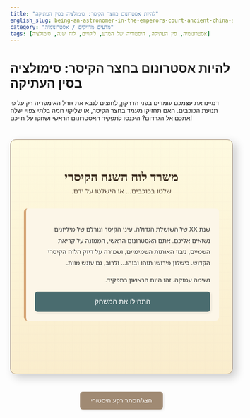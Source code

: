 ```yaml
---
title: "להיות אסטרונום בחצר הקיסר: סימולציה בסין העתיקה"
english_slug: being-an-astronomer-in-the-emperors-court-ancient-china-simulation
category: "מדעים מדויקים / אסטרונומיה"
tags: [אסטרונומיה, סין העתיקה, היסטוריה של המדע, ליקויים, לוח שנה, סימולציה]
---
```

# להיות אסטרונום בחצר הקיסר: סימולציה בסין העתיקה

דמיינו את עצמכם עומדים בפני הדרקון, לחוצים לנבא את גורל האימפריה רק על פי תנועת הכוכבים. האם תחזיקו מעמד בחצר הקיסר, או שליקוי חמה בלתי צפוי ישלח אתכם אל הגרדום? היכנסו לתפקיד האסטרונום הראשי ושחקו על חייכם!

<div class="simulation-container" id="simulation-app">
    <div class="header-area">
        <h2 class="simulation-title">משרד לוח השנה הקיסרי</h2>
        <p class="subtitle">שלטו בכוכבים... או הישלטו על ידם.</p>
    </div>
    <div id="scenario-area" class="game-area">
        <div id="scenario-text" class="text-block">
            <p>שנת XX של השושלת הגדולה. עיני הקיסר וגורלם של מיליונים נשואים אליכם. אתם האסטרונום הראשי, הממונה על קריאת השמיים, ניבוי האותות השמימיים, ושמירה על דיוק הלוח הקיסרי הקדוש. כישלון פירושו תוהו ובוהו... ולרוב, גם עונש מוות.</p>
            <p>נשימה עמוקה. זהו היום הראשון בתפקיד.</p>
            <button class="start-button" onclick="startSimulation()">התחילו את המשחק</button>
        </div>
        <div id="options-container" class="options-block">
            <!-- Options will appear here -->
        </div>
        <div id="result-text" class="result-block">
            <!-- Results will appear here -->
        </div>
    </div>
</div>

<style>
    @import url('https://fonts.googleapis.com/css2?family=Noto+Sans+Hebrew:wght@400;700&display=swap');
    @import url('https://fonts.googleapis.com/css2?family=Cinzel:wght@400;700&display=swap'); /* Optional: for a slightly more 'epic' feel in titles */


    .simulation-container {
        font-family: 'Noto Sans Hebrew', sans-serif;
        max-width: 700px;
        margin: 40px auto;
        padding: 30px;
        border: 1px solid #a08a73; /* Softer, earthy border */
        border-radius: 12px;
        background: linear-gradient(to bottom, #fefae0, #faedcd); /* Soft, warm background */
        box-shadow: 8px 8px 20px rgba(0, 0, 0, 0.2); /* More pronounced shadow */
        direction: rtl;
        text-align: right;
        position: relative; /* Needed for potential absolute positioning of decorative elements */
        overflow: hidden; /* Hide potential overflow from animations */
    }

     /* Add a subtle pattern or texture */
    .simulation-container::before {
        content: '';
        position: absolute;
        top: 0;
        left: 0;
        right: 0;
        bottom: 0;
        background-image: url('data:image/svg+xml;base64,PHN2ZyB3aWR0aD0iMjAiIGhlaWdodD0iMjAiIHZpZXdCb3g9IjAgMCAyMCAyMCIgeG1sbnM9Imh0dHA6Ly93d3cudzMub3JnLzIwMDAvc3ZnIj48cGF0aCBkPSJNMCAtMC4yVjIwLjJIMjAuMlYwLjhIMFYtMC4yem0uNSAxLjFoMTkuMlYxOS4zSC41VjAuOXoiIHN0cm9rZS13aWR0aD0iMSIgc3Ryb2tlPSIjZGNjMWMxIiBmaWxsPSJub25lIiBvcGFjaXR5PSIwLjMiLz48L3N2Zz4='); /* Subtle grid pattern */
        opacity: 0.1;
        pointer-events: none; /* Ensure pattern doesn't interfere with clicks */
    }


    .header-area {
        text-align: center;
        margin-bottom: 30px;
        position: relative;
        z-index: 1; /* Ensure text is above pseudo-element */
    }

    .simulation-title {
        font-family: 'Cinzel', serif; /* Use Cinzel for titles if desired, or Noto Sans Hebrew Bold */
        font-size: 2em;
        color: #3d2e21; /* Dark brown */
        margin-bottom: 5px;
    }

    .subtitle {
        font-size: 1.1em;
        color: #5c4a3b; /* Slightly lighter brown */
        margin-top: 0;
    }

    .game-area {
         position: relative; /* For absolute positioning of animations */
    }

    .text-block {
        margin-bottom: 25px;
        padding: 20px;
        background-color: #fcf6e8; /* Lighter warm color */
        border-radius: 8px;
        line-height: 1.8;
        color: #333;
        border-left: 5px solid #d4a373; /* Decorative border */
        transition: opacity 0.6s ease-out, transform 0.6s ease-out; /* Animation */
    }

    .options-block {
        margin-bottom: 25px;
        display: flex;
        flex-direction: column;
        gap: 12px; /* Slightly more space between options */
        transition: opacity 0.6s ease-out, transform 0.6s ease-out; /* Animation */
    }

    .scenario-option, .start-button {
        display: block; /* Ensure buttons take full width in container */
        width: 100%; /* Full width */
        padding: 14px 20px; /* More padding */
        border: none;
        border-radius: 6px;
        background-color: #4a6c6f; /* Teal/blue-grey color */
        color: white;
        font-size: 1.1em;
        cursor: pointer;
        transition: background-color 0.3s ease, transform 0.1s ease, box-shadow 0.3s ease;
        text-align: center; /* Center text in buttons */
        box-shadow: 2px 2px 5px rgba(0,0,0,0.1);
    }

    .scenario-option:hover, .start-button:hover {
        background-color: #3d5b5e; /* Darker teal */
        box-shadow: 3px 3px 7px rgba(0,0,0,0.2);
    }

     .scenario-option:active, .start-button:active {
         transform: scale(0.98); /* Press effect */
         box-shadow: 1px 1px 3px rgba(0,0,0,0.2);
     }


    .result-block {
        margin-top: 25px;
        padding: 20px;
        border-radius: 8px;
        line-height: 1.8;
        font-weight: bold;
        text-align: center; /* Center result text */
        opacity: 0; /* Initially hidden for animation */
        transform: translateY(10px); /* Start slightly lower for slide-up */
        transition: opacity 0.6s ease-out, transform 0.6s ease-out; /* Animation */
    }

    /* Result States */
    .result-block.success {
        background-color: #d4edda;
        color: #155724;
        border: 1px solid #c3e6cb;
        box-shadow: 0 0 10px rgba(212, 237, 218, 0.5); /* Glowing effect */
    }

    .result-block.warning {
        background-color: #fff3cd;
        color: #856404;
        border: 1px solid #ffeeba;
         box-shadow: 0 0 10px rgba(255, 243, 205, 0.5);
    }

    .result-block.danger {
        background-color: #f8d7da;
        color: #721c24;
        border: 1px solid #f5c6cb;
         box-shadow: 0 0 10px rgba(248, 215, 218, 0.7); /* Stronger glow for danger */
    }

     .result-block.info { /* For restart message */
        background-color: #e9ecef;
        color: #495057;
        border: 1px solid #dee2e6;
        box-shadow: none;
     }


    /* Animation classes */
    .fade-out {
        opacity: 0;
        transform: translateY(-10px);
    }

    .fade-in {
        opacity: 1;
        transform: translateY(0);
    }


    #toggle-explanation {
        display: block;
        margin: 30px auto; /* More space */
        padding: 12px 25px; /* More padding */
        border: none;
        border-radius: 6px;
        background-color: #a08a73; /* Earthy tone */
        color: white;
        cursor: pointer;
        font-size: 1em;
        transition: background-color 0.3s ease, transform 0.1s ease;
        text-align: center;
         box-shadow: 2px 2px 5px rgba(0,0,0,0.1);
    }

    #toggle-explanation:hover {
        background-color: #8d7a65;
        box-shadow: 3px 3px 7px rgba(0,0,0,0.2);
    }

     #toggle-explanation:active {
         transform: scale(0.98);
         box-shadow: 1px 1px 3px rgba(0,0,0,0.2);
     }


    #explanation {
        margin-top: 30px;
        padding: 25px; /* More padding */
        border: 1px solid #a08a73;
        border-radius: 12px;
        background-color: #fcf6e8; /* Light background */
        direction: rtl;
        text-align: right;
        line-height: 1.7;
        color: #333;
        transition: opacity 0.5s ease; /* Animation for toggle */
    }

    #explanation h3 {
        color: #3d2e21; /* Dark brown */
        margin-top: 20px;
        margin-bottom: 10px;
        border-bottom: 1px dashed #d4a373; /* Subtle separator */
        padding-bottom: 5px;
    }

    #explanation p {
        margin-bottom: 15px;
    }
</style>

<button id="toggle-explanation">הצג/הסתר רקע היסטורי</button>

<div id="explanation" style="display: none;">
    <h2 class="simulation-title">מאחורי הקלעים: אסטרונומיה בחצר הקיסר</h2>
    <h3>השמיים כמראה לממלכה: תפקיד האסטרונומיה בסין העתיקה</h3>
    <p>עבור הסינים הקדמונים, השמיים לא היו רק מרחב של גרמי אור רחוקים, אלא זירת התרחשות אלוהית המשקפת באופן ישיר את הנעשה על הארץ. האסטרונומיה שירתה שלוש מטרות קריטיות: היא הייתה מצפן לחקלאות (קביעת מועדי זריעה וקציר דרך לוח שנה מדויק), עמוד תווך לארגון המדינה והחברה (הלוח קבע חגים, טקסים, ופעילויות ממשל), והכי חשוב – שפה פוליטית ודתית שחיברה את הקיסר ישירות לשמיים.</p>

    <h3>"מנדט השמיים" (天命) והרעד הפוליטי מאירועים שמימיים</h3>
    <p>התפיסה המרכזית שקשרה אסטרונומיה לפוליטיקה הייתה "מנדט השמיים" (טְייֵן מִינְג). לפיה, הקיסר שולט בזכות ברכה שמימית, ואירועים חריגים בשמיים – ליקויים, כוכבי שביט, כוכבים חדשים (סופרנובות) – יכלו להתפרש כסימן שהשמיים אינם שבעי רצון. אי-ניבוי אירועים כאלה, או פרשנות שגויה שלהם, יכלה להיתפס ככישלון של הקיסר עצמו, לערער את סמכותו, ואף לשמש עילה להחלפת שושלת. לכן, האסטרונום המלכותי לא עסק רק במדע, אלא שימש גם יועץ פוליטי, שהיה אחראי לא רק על חישובים אלא גם על נרטיב יציב ומרגיע.</p>

    <h3>המצפים הקיסריים ואנשי הכוכבים: מוסדות ואסטרונומים</h3>
    <p>המדינה הסינית השקיעה הון עתק במוסדות אסטרונומיים רשמיים, שהחשוב בהם היה "משרד לוח השנה" (שמות כמו טָאי שִׁי או צִין טְייֵן גְ'ייֵן). מוסדות אלו העסיקו צוותים גדולים של מומחים – אסטרונומים, מתמטיקאים, סופרים – שתפקידם היה לתצפת, לחשב, ולתעד ללא הרף. אסטרונומים בולטים כמו גָאן דֶּה וְשׁי שֶׁׁן (מחברי קטלוגי כוכבים מהמאה ה-4 לפנה"ס!) וגְווֹ שׁוֹאוּגִ'ין (משושלת יואן) היו דמויות מפתח במדע הסיני.</p>

    <h3>כלים שלובים: תצפיות, חישובים והישגים</h3>
    <p>האסטרונומים הסינים פיתחו שורה של כלים גאוניים: **מצפים** עם מכשירים קבועים לתצפיות מדויקות; **שעוני שמש ולילה** (שעוני מים) למדידת זמן; **גלובוסים שמימיים** מכניים (הון אִי) להדגמה ומדידה של תנועות כוכבים; ו**ספרים אסטרונומיים** שתיעדו שיטות חישוב ותצפיות. הישגיהם כוללים את **התיעוד הארוך והרצוף ביותר בעולם של אירועים שמימיים** (ליקויים, כוכבי שביט, מטאורים, כתמי שמש), **רישום ראשון של סופרנובות** (כמו הסופרנובה של 1054 שהותירה את ערפילית הסרטן), **פיתוח לוחות שנה מהמדויקים בעולם** לתקופתם, ו**מפות שמיים וקטלוגי כוכבים** מפורטים.</p>

    <h3>אסטרונומיה, אסטרולוגיה וראיית עולם</h3>
    <p>קשה להפריד בסין העתיקה בין אסטרונומיה מדעית (תצפית וחישוב), אסטרולוגיה (פרשנות ההשפעה על חיי אדם ומדינה), וקוסמולוגיה (תמונת העולם). כל אלו היו ארוגים יחד. הכוכבים נתפסו לא רק כנקודות אור, אלא כסמלים בעלי משמעות פוליטית ואישית. האסטרונום המלכותי נדרש לשלוט בכל התחומים הללו כדי למלא את תפקידו.</p>

    <h3>מעבר לחומה הגדולה: האסטרונום הסיני בהשוואה לעולם</h3>
    <p>בעוד שתרבויות עתיקות אחרות כמו בבל, מצרים, יוון והמאיה גם הן פיתחו אסטרונומיה מרשימה למטרות דומות (לוחות שנה, פולחן), נראה שבסין הקשר המוסדי הישיר בין האסטרונום המלכותי לשאלת הלגיטימציה השלטונית ("מנדט השמיים") היה הדוק ומכריע במיוחד. בעוד הבבלים הצטיינו בניבוי ליקויים בזכות סדרתיות התצפיות, והיוונים במודלים גיאומטריים, לסינים הייתה מערכת ממשלתית ממוסדת שתמכה באסטרונומיה כמדע מדינה מרכזי.</p>
</div>

<script>
    const simulationApp = document.getElementById('simulation-app');
    const scenarioArea = document.getElementById('scenario-area');
    const scenarioTextElem = document.getElementById('scenario-text');
    const optionsContainerElem = document.getElementById('options-container');
    const resultTextElem = document.getElementById('result-text');
    const explanationElem = document.getElementById('explanation');
    const toggleExplanationBtn = document.getElementById('toggle-explanation');

    let currentScenarioIndex = 0;
    let survived = true;

    const scenarios = [
        {
            text: "השנה היא XXXX, ורוחות רעות מנשבות בחצר. הקיסר זימן אתכם בחופזה. 'השמש נראתה חיוורת באופן מטריד הבוקר,' הוא אומר בקול רועם. 'יועציי לוחשים על ליקוי חמה בלתי צפוי. האם חישוביכם ניבאו זאת?'",
            options: [
                { text: "כן, אדוני הקיסר! אכן צפינו ליקוי חמה חלקי שיגיע מחר בשעה X. אין סיבה לדאגה, הכול תחת שליטתנו.", outcome: { type: 'success', text: "הקיסר מחייך בהקלה. 'מצוין! נאמנותכם ויכולותיכם מוכיחות שהשמיים עמנו.' מעמדכם בחצר מתחזק!" } },
                { text: "לא, אדוני הקיסר. תצפיותינו וחישובינו אינם מראים סימן לליקוי קרוב. ייתכן שזו רק עננות סמיכה או אבק באוויר ממרחקים?", outcome: { type: 'danger', text: "כישלון מחפיר! ליקוי חמה בלתי צפוי הוא אות מבשר רעות, אי-שביעות רצון שמימית! הקיסר זועם על חוסר יכולתכם. 'האם אתם מערערים את מנדט השמיים שלי?' הוא שואל. סופכם נחרץ." } },
                { text: "אדוני הקיסר, עננות כבדה בימים האחרונים הפריעה לתצפיות מדויקות. אנו בודקים בדקדקנות את חישובינו הקודמים ומצפים לשמיים בהירים יותר לאימות...", outcome: { type: 'warning', text: "הקיסר בוחן אתכם בעיניו החודרות. 'אל תאכזבו אותי בשנית,' הוא מזהיר בקור רוח. הלחץ עליכם עצום." } }
            ]
        },
        {
            text: "שרדתם, הפעם. אך השמיים ממשיכים להיות פעילים. מגיעה תצפית יוצאת דופן: כוכב 'אורח' בהיר להפליא הופיע לפתע בשמיים, במקום בו לא היה קודם. היועצים לוחשים על סימני אסון. מה תגידו לקיסר על הכוכב החדש?",
            options: [
                { text: "זהו 'כוכב אורח מבורך'! סימן רב עוצמה להתחלה חדשה וטובה, המבשר על תקופה של שגשוג ושלטון איתן לקיסר!", outcome: { type: 'success', text: "הקיסר ואנשיו נושמים לרווחה. פרשנותכם האופטימית מחזקת את מעמדו. (זהו כנראה רישום של סופרנובה היסטורית!)" } },
                { text: "אדוני, זהו כנראה כוכב שביט - 'כוכב מטאטא' קוסמי, סימן לשינויים גדולים. עלינו לפרש בקפידה את משמעותו האפשרית על ענייני המדינה ולנהוג בזהירות.", outcome: { type: 'warning', text: "הקיסר מודאג מהמושג 'שינויים'. 'האם גורלנו בסכנה?' הוא שואל בחרדה. עליכם להסביר את עצמכם טוב יותר בפני החצר כולה." } },
                { text: "זהו כוכב שביט זועם! הוא מופיע כמבשר רעות, סימן ודאי לאסון קוסמי או ארצי המתקרב!", outcome: { type: 'danger', text: "פסימיות והפצת פחד אינן מתקבלות בחצר הקיסר! אתם מואשמים בניסיון לערער את היציבות ולהחליש את הקיסר. 'הסירו אותו מנגד עיני!' זועק הקיסר. גורלכם נחרץ." } }
            ]
        },
         {
            text: "הלחץ סביבכם מתמיד. כעת, תלונות מגיעות מהשטח: החקלאים מתעקשים שהלוח הקיסרי אינו תואם את עונות השנה כראוי - האביב הגיע מוקדם מדי ביחס לתאריך הרשמי. האם הלוח השתבש? מהי המלצתכם לקיסר?",
            options: [
                { text: "יש הכרח לבצע תיקון בלוח השנה הקיסרי על ידי הוספת חודש מעובר, כפי שמחייבים חישובינו וכדי להתאים לסדר הקוסמי והארצי.", outcome: { type: 'success', text: "הקיסר מקבל את המלצתכם האמיצה. הלוח מתוקן בעזרת חישובים מדויקים, החקלאים רגועים, והסדר הטבעי והמדיני הושב על כנו. הצלחתם לשמור על האיזון!" } },
                { text: "ייתכן שטעויות אנוש בחישובים קודמים הצטברו וגרמו לפער. עלינו לבצע מדידות ותצפיות מדויקות מחדש ולעדכן את הלוח בהתאם.", outcome: { type: 'warning', text: "הקיסר מודאג מהרעיון של טעויות במשרדכם. 'ודאו שדבר כזה לא יקרה שוב, חיי האימפריה תלויים בלוח!' הוא פוקד. האחריות על תיקון הלוח נופלת עליכם." } },
                { text: "אין צורך לשנות דבר. הלוח הקיסרי מדויק ומושלם כפי שנקבע. החקלאים טועים בתחושותיהם, או שזוהי שנה חריגה שאינה דורשת התאמה.", outcome: { type: 'danger', text: "התעלמות מקשיי העם והתעקשות על טעות בחישוב היא מתכון לאסון! המרירות בשטח גוברת, והקיסר רואה בכם סמל לניתוק וחוסר יכולת. 'אתם מביאים אסון על האימפריה!' הוא מאשים. סופכם קרב." } }
            ]
        },
         {
            text: "ניווטתם בהצלחה בין המזימות, הסכנות והאתגרים הקוסמיים! נבואותיכם היו מדויקות, פרשנויותיכם היטיבו עם הקיסר, והלוח הקיסרי נותר סמל לסדר ויציבות. אתם זוכים לכבוד רב, לאוצרות, ולמעמד נכבד בחצר הקיסר. ברכותיכם, שר האסטרונומיה המהולל!",
            options: [
                { text: "שחקו שוב: נסו לשרוד בחצר הקיסר!", outcome: { type: 'info', text: "התחלה מחדש..." } }
            ]
        }
    ];

    function startSimulation() {
        currentScenarioIndex = 0;
        survived = true;
        // Hide start button, clear results, and start game flow
        const startButton = scenarioTextElem.querySelector('.start-button');
        if (startButton) startButton.style.display = 'none'; // Hide the specific button

        resultTextElem.innerHTML = '';
        resultTextElem.className = 'result-block'; // Reset classes

        // Initial display
        displayScenario(currentScenarioIndex);
    }

    function displayScenario(index) {
        if (index >= scenarios.length || !survived && index < scenarios.length -1) {
             endSimulation(!survived);
             return;
        }

        const scenario = scenarios[index];

        // Animate out current content
        scenarioTextElem.classList.add('fade-out');
        optionsContainerElem.classList.add('fade-out');
        resultTextElem.classList.add('fade-out'); // Also fade out previous result if any

        // Wait for animation to complete before changing content
        setTimeout(() => {
            scenarioTextElem.innerHTML = `<p>${scenario.text}</p>`;
            optionsContainerElem.innerHTML = ''; // Clear previous options
            resultTextElem.innerHTML = ''; // Clear result text for the new scenario

            // If it's the final success scenario (index 3)
            if (index === scenarios.length - 1) {
                 const restartButton = document.createElement('button');
                 restartButton.textContent = scenario.options[0].text; // "שחקו שוב..."
                 restartButton.classList.add('scenario-option'); // Use option button style
                 restartButton.onclick = startSimulation;
                 optionsContainerElem.appendChild(restartButton);
                  resultTextElem.className = `result-block ${scenario.options[0].outcome.type}`; // Apply info class
             } else {
                 // Not final scenario, display regular options
                 scenario.options.forEach((option, optionIndex) => {
                     const button = document.createElement('button');
                     button.textContent = option.text;
                     button.classList.add('scenario-option');
                     button.onclick = () => handleChoice(optionIndex);
                     optionsContainerElem.appendChild(button);
                 });
             }


            // Animate in new content
            scenarioTextElem.classList.remove('fade-out');
            scenarioTextElem.classList.add('fade-in');
            optionsContainerElem.classList.remove('fade-out');
            optionsContainerElem.classList.add('fade-in');

            // Fade in result block only when a result is shown after handleChoice
            resultTextElem.classList.remove('fade-in', 'fade-out'); // Ensure no lingering animation classes


             // Reset fade-out after animation completes for next turn
             setTimeout(() => {
                scenarioTextElem.classList.remove('fade-in');
                optionsContainerElem.classList.remove('fade-in');
             }, 600); // Match the transition duration

        }, 600); // Wait duration matches fade-out transition
    }

    function handleChoice(choiceIndex) {
        const scenario = scenarios[currentScenarioIndex];
        const chosenOption = scenario.options[choiceIndex];
        const outcome = chosenOption.outcome;

        // Hide options immediately or fade them out quickly
        optionsContainerElem.classList.add('fade-out');


        // Display result with animation
        resultTextElem.innerHTML = `<p>${outcome.text}</p>`;
        resultTextElem.className = `result-block ${outcome.type}`; // Add outcome class
        // Trigger fade-in animation for result
        requestAnimationFrame(() => { // Use rAF to ensure class removal/addition triggers reflow/repaint
             resultTextElem.classList.remove('fade-out');
             resultTextElem.classList.add('fade-in');
             resultTextElem.style.transform = 'translateY(0)'; // Ensure translateY is reset for fade-in
        });


        if (outcome.type === 'danger') {
            survived = false;
        }

        currentScenarioIndex++;

        // Wait a bit for the user to read the result, then move to the next scenario or end
        setTimeout(() => {
             resultTextElem.classList.remove('fade-in'); // Prepare result for next fade-out/clear
            displayScenario(currentScenarioIndex);
        }, 2500); // Increased delay for reading
    }

    function endSimulation(failed) {
        // Clear options and result area completely
        optionsContainerElem.innerHTML = '';
        optionsContainerElem.className = 'options-block'; // Reset classes
        resultTextElem.innerHTML = '';
        resultTextElem.className = 'result-block'; // Reset classes


        scenarioTextElem.classList.add('fade-out');

        setTimeout(() => {
             if (failed) {
                 scenarioTextElem.innerHTML = "<p>הסימולציה הסתיימה בכישלון... כפי שחששתם, תפקיד האסטרונום המלכותי היה כרוך בסכנות פוליטיות וקוסמיות ממשיות. גורלכם נחרץ על פי הכוכבים (או חוסר היכולת לנבא אותם).</p>";
                  scenarioTextElem.className = 'text-block danger'; // Style failure message as danger

                 const restartButton = document.createElement('button');
                 restartButton.textContent = "נסו שוב להציל את ראשכם!";
                 restartButton.classList.add('scenario-option', 'start-button'); // Use button style
                 restartButton.onclick = startSimulation;
                 optionsContainerElem.appendChild(restartButton); // Add restart button to options area
                 optionsContainerElem.classList.remove('fade-out');
                 optionsContainerElem.classList.add('fade-in'); // Fade in restart button

             } else {
                  // This case should theoretically be handled by displayScenario showing the last index
                  // but add a fallback just in case, though the main flow should not hit this else
                  scenarioTextElem.innerHTML = "<p>סוף הסימולציה.</p>";
                  scenarioTextElem.className = 'text-block info';
             }
             scenarioTextElem.classList.remove('fade-out');
             scenarioTextElem.classList.add('fade-in');

             setTimeout(() => {
                  scenarioTextElem.classList.remove('fade-in');
                  optionsContainerElem.classList.remove('fade-in');
              }, 600); // Clean up classes


        }, 600); // Wait duration
    }

    // Explanation Toggle
    toggleExplanationBtn.addEventListener('click', () => {
        const isHidden = explanationElem.style.display === 'none';
        explanationElem.style.display = isHidden ? 'block' : 'none';
        toggleExplanationBtn.textContent = isHidden ? 'הסתר רקע היסטורי' : 'הצג/הסתר רקע היסטורי';
        // Optional: add a simple fade effect using opacity
        explanationElem.style.opacity = isHidden ? '0' : '1';
         if(isHidden) {
              setTimeout(() => explanationElem.style.opacity = '1', 10); // Small delay to trigger transition
         } else {
              explanationElem.style.opacity = '0';
         }
    });


    // Initial state: Ensure only the intro text and start button are visible
    // All other elements (options, result) are managed by the JS flow
    window.onload = () => {
        optionsContainerElem.innerHTML = ''; // Ensure options are empty initially
        resultTextElem.innerHTML = ''; // Ensure result is empty initially
        resultTextElem.className = 'result-block'; // Reset classes
        scenarioTextElem.classList.remove('fade-out', 'fade-in'); // Clean classes on load
        optionsContainerElem.classList.remove('fade-out', 'fade-in');
         resultTextElem.classList.remove('fade-out', 'fade-in');

         // The start button is in the initial HTML, so no need to add it via JS here.
         // The initial scenario text is also in the HTML.
         // The JS `startSimulation` will manage clearing/adding these.

         // Ensure explanation is hidden initially via JS in case CSS display:none is overridden
         explanationElem.style.display = 'none';
         explanationElem.style.opacity = '0'; // Also set initial opacity for transition
    };


</script>
